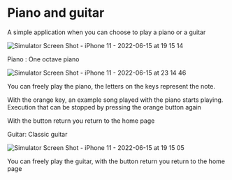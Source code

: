# Piano and guitar


A simple application when you can choose to play a piano or a guitar

![Simulator Screen Shot - iPhone 11 - 2022-06-15 at 19 15 14](https://user-images.githubusercontent.com/66513963/173886965-56e46bd1-eb4a-47e8-a307-5bc3e2170b93.png)

Piano : One octave piano

![Simulator Screen Shot - iPhone 11 - 2022-06-15 at 23 14 46](https://user-images.githubusercontent.com/66513963/173931473-abf3c2f5-d39a-48c6-a7d9-03619b16c41b.png)

You can freely play the piano, the letters on the keys represent the note.

With the orange key, an example song played with the piano starts playing. Execution that can be stopped by pressing the orange button again

With the button return you return to the home page

Guitar: Classic guitar

![Simulator Screen Shot - iPhone 11 - 2022-06-15 at 19 15 05](https://user-images.githubusercontent.com/66513963/173887276-8e8cd5be-6dec-43e3-ae1f-288a736987b1.png)

You can freely play the guitar, with the button return you return to the home page
